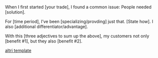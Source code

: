 
When I first started [your trade], I found a common issue: People needed [solution].

For [time period], I’ve been [specializing/provding] just that. [State how]. I also [additional differentiator/advantage].

With this [three adjectives to sum up the above], my customers not only [benefit #1], but they also [benefit #2].


[altri template](https://www.wordstream.com/blog/ws/2022/08/16/elevator-pitch-examples-templates)

